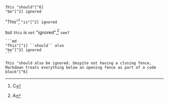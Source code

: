 ```
This "should"[^6]
"be"[^2] ignored
```

"This"[^4] ``"is"[^2] ignored``

but ``this`` is ``not`` "ignored",[^3] ``see?``

    ```md
    "This"[^1] ``should`` also
    "be"[^3] ignored
    ```

[^3]: A
[^2]: B
[^4]: C

```
This "should also be ignored. Despite not having a closing fence, Markdown treats everything below an opening fence as part of a code block"[^6]